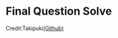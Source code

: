 # Final Question Solve

Credit:Takipuki[(Github](https://github.com/takipuki)[)](https://github.com/takipuki)
